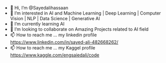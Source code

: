 - 👋 Hi, I’m @Sayedalihassaan
- 👀 I’m interested in AI and Machine Learning | Deep Learning | Computer Vision | NLP | Data Science | Generative AI
- 🌱 I’m currently learning AI
- 💞️ I’m looking to collaborate on Amazing Projects related to AI field
- 📫 How to reach me ... my linkedin profile https://www.linkedin.com/in/sayed-ali-482668262/
- 📫 How to reach me ... my Kaggel profile  https://www.kaggle.com/engsaiedali/code
